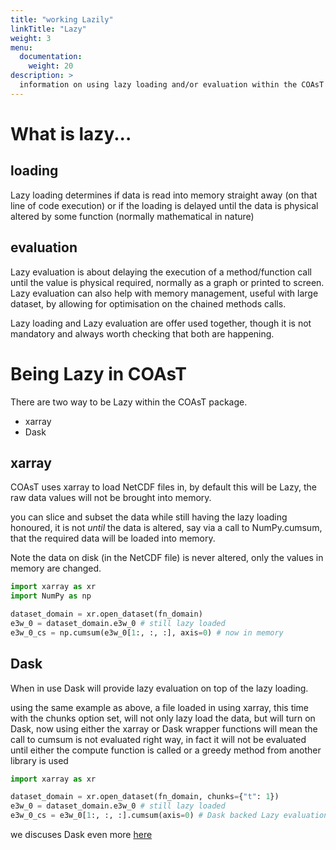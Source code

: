 ```yaml
---
title: "working Lazily"
linkTitle: "Lazy"
weight: 3
menu:
  documentation:
    weight: 20
description: >
  information on using lazy loading and/or evaluation within the COAsT package
---
```


# What is lazy...

## loading
Lazy loading determines if data is read into memory straight away (on that line of code execution) or if the loading is delayed until the data is physical altered by some function (normally mathematical in nature)

## evaluation
Lazy evaluation is about delaying the execution of a method/function call until the value is physical required, normally as a graph or printed to screen.  Lazy evaluation can also help with memory management, useful with large dataset, by allowing for optimisation on the chained methods calls.

Lazy loading and Lazy evaluation are offer used together, though it is not mandatory and always worth checking that both are happening.   


# Being Lazy in COAsT
There are two way to be Lazy within the COAsT package.

* xarray
* Dask

## xarray
COAsT uses xarray to load NetCDF files in, by default this will be Lazy, the raw data values will not be brought into memory.

you can slice and subset the data while still having the lazy loading honoured, it is not _until_ the data is altered, say via a call to NumPy.cumsum, that the required data will be loaded into memory.

Note the data on disk (in the NetCDF file) is never altered, only the values in memory are changed.

```python
import xarray as xr
import NumPy as np

dataset_domain = xr.open_dataset(fn_domain)
e3w_0 = dataset_domain.e3w_0 # still lazy loaded
e3w_0_cs = np.cumsum(e3w_0[1:, :, :], axis=0) # now in memory

```


## Dask
When in use Dask will provide lazy evaluation on top of the lazy loading.

using the same example as above, a file loaded in using xarray, this time with the chunks option set, will not only lazy load the data, but will turn on Dask, now using either the xarray or Dask wrapper functions will mean the call to cumsum is not evaluated right way, in fact it will not be evaluated until either the compute function is called or a greedy method from another library is used

```python
import xarray as xr

dataset_domain = xr.open_dataset(fn_domain, chunks={"t": 1})
e3w_0 = dataset_domain.e3w_0 # still lazy loaded
e3w_0_cs = e3w_0[1:, :, :].cumsum(axis=0) # Dask backed Lazy evaluation

```

we discuses Dask even more [here](../dask/)
